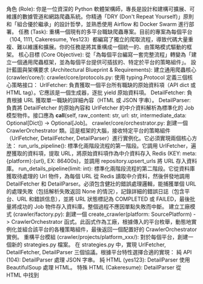 角色 (Role):
你是一位資深的 Python 軟體架構師，專長是設計和建構可擴展、可維護的數據管道和網路爬蟲系統。你精通「DRY (Don't Repeat Yourself)」原則和「組合優於繼承」的設計哲學，並熟悉使用 Airflow 和 Docker Swarm 進行部署。
任務 (Task):
重構一個現有的多平台職缺爬蟲專案。目前的專案為每個平台（104, 1111, Cakeresume, Yes123）都編寫了獨立的爬取流程，導致代碼大量重複、難以維護和擴展。你的任務是將其重構成一個統一的、由策略模式驅動的框架。
核心目標 (Core Objective):
從「為每個平台編寫一套完整流程」轉變為「建立一個通用爬蟲框架，並為每個平台提供可插拔的、特定於平台的策略組件」。
設計藍圖與架構要求 (Architectural Blueprint & Requirements):
建立通用爬蟲核心 (crawler/core/):
crawler/core/protocols.py: 使用 typing.Protocol 定義三個核心策略接口：
UrlFetcher: 負責獲取一個平台所有職缺的原始資料項（API dict 或 HTML tag）。它應該是一個生成器，逐批 yield 原始資料項。
DetailFetcher: 負責根據 URL 獲取單一職缺的詳細內容（HTML 或 JSON 字串）。
DetailParser: 負責將 DetailFetcher 的原始內容和 UrlFetcher 的中介資料解析為標準化的 Job 模型物件。接口應為 __call__(self, raw_content: str, url: str, intermediate_data: Optional[Dict]) -> Optional[Job]。
crawler/core/orchestrator.py: 創建一個 CrawlerOrchestrator 類。這是框架的大腦，接收特定平台的策略組件（UrlFetcher, DetailFetcher, DetailParser）進行實例化。它必須實現兩個核心方法：
run_urls_pipeline(): 標準化兩階段流程的第一階段。它調用 UrlFetcher，遍歷獲取的資料項，提取 URL，將原始資料項作為中介資料存入 Redis (KEY: meta:{platform}:{url}, EX: 86400s)，並調用 repository.upsert_urls 將 URL 存入資料庫。
run_details_pipeline(limit: int): 標準化兩階段流程的第二階段。它從資料庫獲取待處理的 Url 物件，為每個 URL 從 Redis 讀取中介資料，然後併發地調用 DetailFetcher 和 DetailParser。必須包含健壯的錯誤處理邏輯，能捕獲單個 URL 的處理失敗（包括解析失敗返回 None 的情況），記錄詳細的錯誤日誌（包含平台、URL 和錯誤信息），並將 URL 狀態標記為 COMPLETED 或 FAILED，最後批量將成功的 Job 物件存入資料庫。整個過程不應因單點失敗而中斷。
建立工廠模式 (crawler/factory.py):
創建一個 create_crawler(platform: SourcePlatform) -> CrawlerOrchestrator 函式。此函式作為工廠，根據傳入的平台枚舉，動態地實例化並組合該平台的各種策略組件，最後返回一個配置好的 CrawlerOrchestrator 實例。
重構平台模組 (crawler/projects/platform_xxx/):
對於每個平台，創建一個新的 strategies.py 檔案。
在 strategies.py 中，實現 UrlFetcher, DetailFetcher, DetailParser 三個協議。根據平台特性選擇合適的實現：
純 API (104): DetailParser 處理 JSON 字串。
純 HTML (yes123): DetailParser 使用 BeautifulSoup 處理 HTML。
特殊 HTML (Cakeresume): DetailParser 從 HTML 中找到 <script> 標籤並解析其內嵌的 JSON。
混合 API+HTML (1111): UrlFetcher 抓取 API，DetailFetcher 抓取 HTML，DetailParser 必須同時利用 raw_content (HTML) 和 intermediate_data (來自列表API的快取) 進行解析。
將原 parsers.py 中的 transform_... 函數重構為 DetailParser 策略的具體實現邏輯。parsers.py 現在應只包含純粹的數據轉換邏輯，由 strategies.py 調用。
原 tasks.py 中的 _UrlFetcher, _DetailFetcher 類應被移除，其邏輯被新的策略類取代。
統一的任務調度 (Task Scheduling):
Airflow 整合: 創建一個新的 src/dataflow/etl/crawler.py 檔案，用於生成 Airflow tasks。
提供 create_urls_task(platform) 和 create_details_task(platform) 函式，它們返回 PythonOperator。python_callable 應分別調用一個輔助函式，該函式內部使用 crawler.factory.create_crawler 獲取 orchestrator 並執行 run_urls_pipeline 或 run_details_pipeline。
為需要獨立分類抓取的平台（如 104, 1111）提供專屬的 create_xxx_category_task 函式。
Airflow DAG: 創建一個新的 src/dataflow/dags/crawler_pipeline.py 檔案。
在此檔案中，動態地為所有平台生成 DAGs。遍歷 SourcePlatform 枚舉，為每個平台創建一個 DAG。
每個 DAG 的結構應為：category_task (如果存在) >> urls_task >> details_task。
Celery 解耦: 移除 crawler/app.py 中對特定平台 tasks.py 的硬編碼 include。Celery 現在主要作為 Airflow 的執行器，而不是應用內部的任務調度器。crawler/worker.py 可以簡化或保留用於監控。
通用工具和配置 (Utils & Settings):
確保所有平台的請求都通過 crawler/utils.py 中的 make_request 函數，以便集中管理重試、延遲和 User-Agent 等策略。
將各平台通用的輔助函數（如 _safe_extract_text）統一到 crawler/utils.py。
settings.py 應作為所有平台配置（如 max_pages, max_workers）的唯一來源 (Single Source of Truth)。
數據庫 Schema 說明 (Database Schema Explanation):
專案使用一個統一的、標準化的數據庫 Schema 來儲存來自所有平台的數據。這是在設計上的一個關鍵優勢，不應修改。
tb_category_source (CategorySource model):
用途: 儲存各個平台原始的職務分類體系。
關鍵欄位: source_platform, source_category_id, parent_source_id。
設計意圖: 完整保留來源平台的分類層級，為後續的數據映射和分析提供原始依據。
tb_urls (Url model):
用途: 追蹤所有從列表頁抓取到的職缺 URL 的生命週期。
關鍵欄位: source_url (主鍵), source (平台來源), status (職缺是否活躍), details_crawl_status (爬取狀態: PENDING, COMPLETED, FAILED)。
設計意圖: 作為兩階段爬取流程的核心驅動表，解耦 URL 獲取和詳情抓取兩個階段。
tb_jobs (Job model):
用途: 儲存經過清洗和標準化後的職缺詳細資料，是整個專案的最終產出。
關鍵欄位:
source_platform, source_job_id: 保證數據的可追溯性。
title, description, location_text: 核心文字資訊。
salary_min, salary_max, salary_type: 標準化的薪資資訊。
job_type: 標準化的工作類型。
設計意圖: 創建一個統一的、與平台無關的職缺數據模型，方便後續進行跨平台的數據分析和 API 服務。Parser 的核心目標就是將異構的原始數據成功轉換為這個標準模型。

輸入文件 (Input Files):
期望的輸出 (Expected Output):
請提供一個完整的、可運行的重構後專案的文件列表和其完整內容。文件結構應清晰地反映上述設計藍圖。請確保代碼風格一致、註釋清晰，並在關鍵的類和函數上添加 Docstring 解釋其職責。

**開始執行：**
現在，請測試 platform 所有平台，基於這個**簡化的三表模型**，確認 category -> urls -> jobs 所有執行結果都能存到 SQL。
1. 使用docker-compose.yml；如果需要docker logs 來確認，只需要必要的日誌輸出即可。 最多讀取17筆紀錄。 --tail 17
2. 任何文件修改前，先參考demo文件，可以搭配檔案api data or soup網頁原始碼列印。思考三次COT 確認可行方案。
3. 任何文件修改後，使用ruff進行代碼格式化和靜態檢查，確保代碼符合最佳實踐。
4. 執行過程中，請確保所有操作都符合上述架構原則和要求。並且說明目前狀況、採取的解決方法。
5. 問題解決的時候，請描述問題的根源和解決方案，根據檔案格式接續記錄到 QA.md 。
6. 重申一次 修改文件前  請全部預覽完成 COT至少3次  │ 不要一直小打小鬧  一次改好 就是專業  
紀錄格式 
問題描述：<問題描述 Q-001>  編號從1開始...
解決方案：<解決方案>